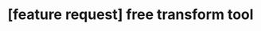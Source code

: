 ---
title: '[feature request] free transform tool'
redirect_to:
  - 'https://discuss.pencil2d.org/t/feature-request-free-transform-tool/455'
---